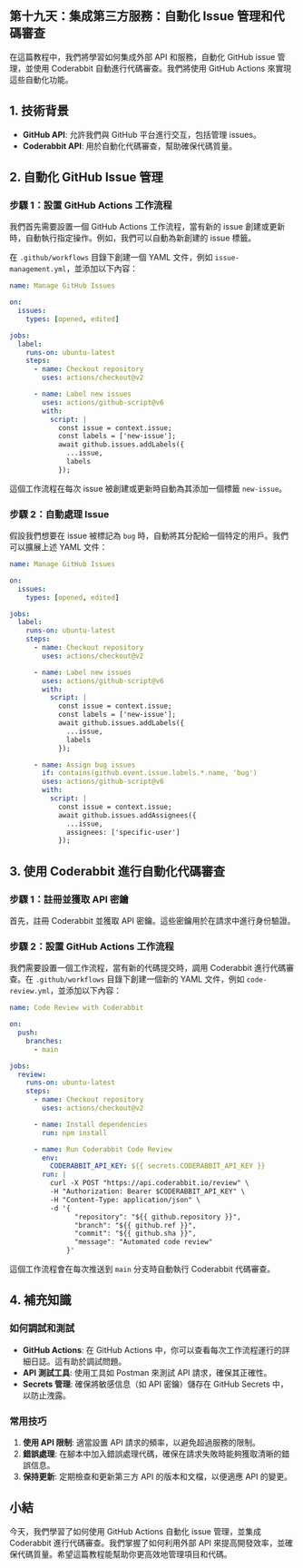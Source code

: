 ## 第十九天：**集成第三方服務：自動化 Issue 管理和代碼審查**

在這篇教程中，我們將學習如何集成外部 API 和服務，自動化 GitHub issue 管理，並使用 Coderabbit 自動進行代碼審查。我們將使用 GitHub Actions 來實現這些自動化功能。

## **1. 技術背景**

- **GitHub API**: 允許我們與 GitHub 平台進行交互，包括管理 issues。
- **Coderabbit API**: 用於自動化代碼審查，幫助確保代碼質量。

## **2. 自動化 GitHub Issue 管理**

### **步驟 1：設置 GitHub Actions 工作流程**

我們首先需要設置一個 GitHub Actions 工作流程，當有新的 issue 創建或更新時，自動執行指定操作。例如，我們可以自動為新創建的 issue 標籤。

在 `.github/workflows` 目錄下創建一個 YAML 文件，例如 `issue-management.yml`，並添加以下內容：

```yaml
name: Manage GitHub Issues

on:
  issues:
    types: [opened, edited]

jobs:
  label:
    runs-on: ubuntu-latest
    steps:
      - name: Checkout repository
        uses: actions/checkout@v2

      - name: Label new issues
        uses: actions/github-script@v6
        with:
          script: |
            const issue = context.issue;
            const labels = ['new-issue'];
            await github.issues.addLabels({
              ...issue,
              labels
            });
```

這個工作流程在每次 issue 被創建或更新時自動為其添加一個標籤 `new-issue`。

### **步驟 2：自動處理 Issue**

假設我們想要在 issue 被標記為 `bug` 時，自動將其分配給一個特定的用戶。我們可以擴展上述 YAML 文件：

```yaml
name: Manage GitHub Issues

on:
  issues:
    types: [opened, edited]

jobs:
  label:
    runs-on: ubuntu-latest
    steps:
      - name: Checkout repository
        uses: actions/checkout@v2

      - name: Label new issues
        uses: actions/github-script@v6
        with:
          script: |
            const issue = context.issue;
            const labels = ['new-issue'];
            await github.issues.addLabels({
              ...issue,
              labels
            });

      - name: Assign bug issues
        if: contains(github.event.issue.labels.*.name, 'bug')
        uses: actions/github-script@v6
        with:
          script: |
            const issue = context.issue;
            await github.issues.addAssignees({
              ...issue,
              assignees: ['specific-user']
            });
```

## **3. 使用 Coderabbit 進行自動化代碼審查**

### **步驟 1：註冊並獲取 API 密鑰**

首先，註冊 Coderabbit 並獲取 API 密鑰。這些密鑰用於在請求中進行身份驗證。

### **步驟 2：設置 GitHub Actions 工作流程**

我們需要設置一個工作流程，當有新的代碼提交時，調用 Coderabbit 進行代碼審查。在 `.github/workflows` 目錄下創建一個新的 YAML 文件，例如 `code-review.yml`，並添加以下內容：

```yaml
name: Code Review with Coderabbit

on:
  push:
    branches:
      - main

jobs:
  review:
    runs-on: ubuntu-latest
    steps:
      - name: Checkout repository
        uses: actions/checkout@v2

      - name: Install dependencies
        run: npm install

      - name: Run Coderabbit Code Review
        env:
          CODERABBIT_API_KEY: ${{ secrets.CODERABBIT_API_KEY }}
        run: |
          curl -X POST "https://api.coderabbit.io/review" \
          -H "Authorization: Bearer $CODERABBIT_API_KEY" \
          -H "Content-Type: application/json" \
          -d '{
                "repository": "${{ github.repository }}",
                "branch": "${{ github.ref }}",
                "commit": "${{ github.sha }}",
                "message": "Automated code review"
              }'
```

這個工作流程會在每次推送到 `main` 分支時自動執行 Coderabbit 代碼審查。

## **4. 補充知識**

### **如何調試和測試**

- **GitHub Actions**: 在 GitHub Actions 中，你可以查看每次工作流程運行的詳細日誌。這有助於調試問題。
- **API 測試工具**: 使用工具如 Postman 來測試 API 請求，確保其正確性。
- **Secrets 管理**: 確保將敏感信息（如 API 密鑰）儲存在 GitHub Secrets 中，以防止洩露。

### **常用技巧**

1. **使用 API 限制**: 適當設置 API 請求的頻率，以避免超過服務的限制。
2. **錯誤處理**: 在腳本中加入錯誤處理代碼，確保在請求失敗時能夠獲取清晰的錯誤信息。
3. **保持更新**: 定期檢查和更新第三方 API 的版本和文檔，以便適應 API 的變更。

## **小結**

今天，我們學習了如何使用 GitHub Actions 自動化 issue 管理，並集成 Coderabbit 進行代碼審查。我們掌握了如何利用外部 API 來提高開發效率，並確保代碼質量。希望這篇教程能幫助你更高效地管理項目和代碼。